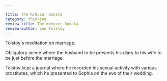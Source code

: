 ```yaml
---

title: The Kreuzer Sonata
category: thinking
review-title: The Kreuzer Sonata
review-author: Leo Tolstoy
---
```


Tolstoy's meditation on marriage.

Obligatory scene where the husband to be presents his diary to his wife to be just before the marriage.

Tolstoy kept a journal where he recorded his sexual activity with various prostitutes, which he presented to Sophia on the eve of their wedding.
